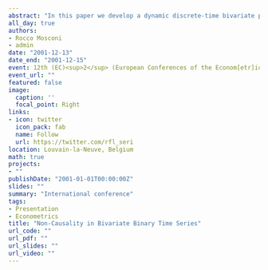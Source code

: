 ```yaml
---
abstract: "In this paper we develop a dynamic discrete-time bivariate probit model, in which the conditions for Granger non-causality can be represented and tested. The conditions for simultaneous independence are also worked out. The model is extended in order to allow for covariates, representing individual as well as time heterogeneity. The proposed model can be estimated by Maximum Likelihood. Granger non-causality and simultaneous independence can be tested by Likelihood Ratio or Wald tests. A specialized version of the model, aimed at testing Granger non-causality with bivariate discrete-time survival data is also discussed. The proposed tests are illustrated in two empirical applications."
all_day: true
authors:
- Rocco Mosconi
- admin
date: "2001-12-13"
date_end: "2001-12-15"
event: 12th (EC)<sup>2</sup> (European Conferences of the Econom[etr]ics Community) "Causality and Exogeneity in Econometrics"
event_url: ""
featured: false
image:
  caption: ''
  focal_point: Right
links:
- icon: twitter
  icon_pack: fab
  name: Follow
  url: https://twitter.com/rfl_seri
location: Louvain-la-Neuve, Belgium
math: true
projects:
- ""
publishDate: "2001-01-01T00:00:00Z"
slides: ""
summary: "International conference"
tags:
- Presentation
- Econometrics
title: "Non-Causality in Bivariate Binary Time Series"
url_code: ""
url_pdf: ""
url_slides: ""
url_video: ""
---
```

